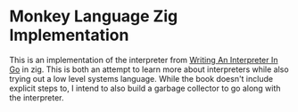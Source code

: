 
# Monkey Language Zig Implementation

This is an implementation of the interpreter from [Writing An Interpreter In Go](https://interpreterbook.com/) in zig. This is both an attempt to learn more about interpreters while also trying out a low level systems language. While the book doesn't include explicit steps to, I intend to also build a garbage collector to go along with the interpreter.
